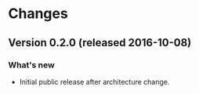 # Changes

## Version 0.2.0 (released 2016-10-08)

### What's new

* Initial public release after architecture change.
